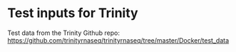 # Test inputs for Trinity

Test data from the Trinity Github repo: https://github.com/trinityrnaseq/trinityrnaseq/tree/master/Docker/test_data
